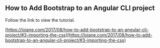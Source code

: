 ## How to Add Bootstrap to an Angular CLI project

Follow the link to view the tutorial.

[https://loiane.com/2017/08/how-to-add-bootstrap-to-an-angular-cli-project/#3-importing-the-css](https://loiane.com/2017/08/how-to-add-bootstrap-to-an-angular-cli-project/#3-importing-the-css)
